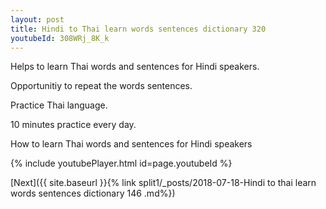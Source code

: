 ```yaml
---
layout: post
title: Hindi to Thai learn words sentences dictionary 320 
youtubeId: 308WRj_8K_k
---
```

 
 
Helps to learn Thai words and sentences for Hindi speakers.

Opportunitiy to repeat the words sentences. 

Practice Thai language. 
 
10 minutes practice every day. 
 
How to learn Thai words and sentences for Hindi speakers 
 
{% include youtubePlayer.html id=page.youtubeId %}
 
 
[Next]({{ site.baseurl }}{% link  split1/_posts/2018-07-18-Hindi to thai learn words sentences dictionary 146 .md%})
 
